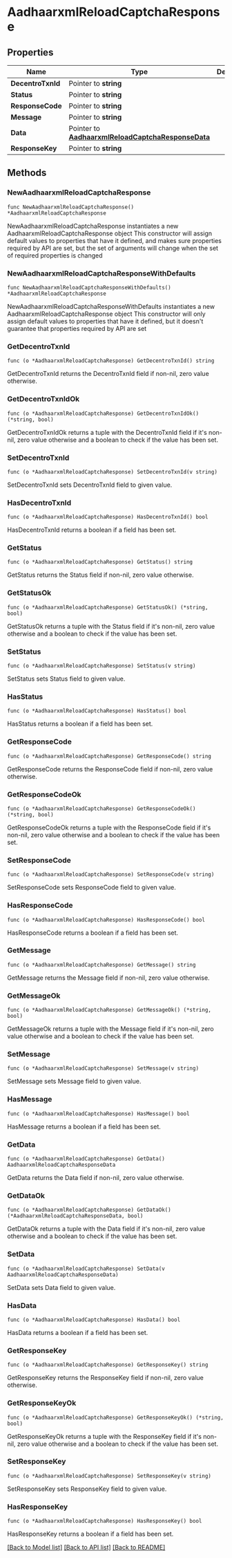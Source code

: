 # AadhaarxmlReloadCaptchaResponse

## Properties

Name | Type | Description | Notes
------------ | ------------- | ------------- | -------------
**DecentroTxnId** | Pointer to **string** |  | [optional] 
**Status** | Pointer to **string** |  | [optional] 
**ResponseCode** | Pointer to **string** |  | [optional] 
**Message** | Pointer to **string** |  | [optional] 
**Data** | Pointer to [**AadhaarxmlReloadCaptchaResponseData**](AadhaarxmlReloadCaptchaResponseData.md) |  | [optional] 
**ResponseKey** | Pointer to **string** |  | [optional] 

## Methods

### NewAadhaarxmlReloadCaptchaResponse

`func NewAadhaarxmlReloadCaptchaResponse() *AadhaarxmlReloadCaptchaResponse`

NewAadhaarxmlReloadCaptchaResponse instantiates a new AadhaarxmlReloadCaptchaResponse object
This constructor will assign default values to properties that have it defined,
and makes sure properties required by API are set, but the set of arguments
will change when the set of required properties is changed

### NewAadhaarxmlReloadCaptchaResponseWithDefaults

`func NewAadhaarxmlReloadCaptchaResponseWithDefaults() *AadhaarxmlReloadCaptchaResponse`

NewAadhaarxmlReloadCaptchaResponseWithDefaults instantiates a new AadhaarxmlReloadCaptchaResponse object
This constructor will only assign default values to properties that have it defined,
but it doesn't guarantee that properties required by API are set

### GetDecentroTxnId

`func (o *AadhaarxmlReloadCaptchaResponse) GetDecentroTxnId() string`

GetDecentroTxnId returns the DecentroTxnId field if non-nil, zero value otherwise.

### GetDecentroTxnIdOk

`func (o *AadhaarxmlReloadCaptchaResponse) GetDecentroTxnIdOk() (*string, bool)`

GetDecentroTxnIdOk returns a tuple with the DecentroTxnId field if it's non-nil, zero value otherwise
and a boolean to check if the value has been set.

### SetDecentroTxnId

`func (o *AadhaarxmlReloadCaptchaResponse) SetDecentroTxnId(v string)`

SetDecentroTxnId sets DecentroTxnId field to given value.

### HasDecentroTxnId

`func (o *AadhaarxmlReloadCaptchaResponse) HasDecentroTxnId() bool`

HasDecentroTxnId returns a boolean if a field has been set.

### GetStatus

`func (o *AadhaarxmlReloadCaptchaResponse) GetStatus() string`

GetStatus returns the Status field if non-nil, zero value otherwise.

### GetStatusOk

`func (o *AadhaarxmlReloadCaptchaResponse) GetStatusOk() (*string, bool)`

GetStatusOk returns a tuple with the Status field if it's non-nil, zero value otherwise
and a boolean to check if the value has been set.

### SetStatus

`func (o *AadhaarxmlReloadCaptchaResponse) SetStatus(v string)`

SetStatus sets Status field to given value.

### HasStatus

`func (o *AadhaarxmlReloadCaptchaResponse) HasStatus() bool`

HasStatus returns a boolean if a field has been set.

### GetResponseCode

`func (o *AadhaarxmlReloadCaptchaResponse) GetResponseCode() string`

GetResponseCode returns the ResponseCode field if non-nil, zero value otherwise.

### GetResponseCodeOk

`func (o *AadhaarxmlReloadCaptchaResponse) GetResponseCodeOk() (*string, bool)`

GetResponseCodeOk returns a tuple with the ResponseCode field if it's non-nil, zero value otherwise
and a boolean to check if the value has been set.

### SetResponseCode

`func (o *AadhaarxmlReloadCaptchaResponse) SetResponseCode(v string)`

SetResponseCode sets ResponseCode field to given value.

### HasResponseCode

`func (o *AadhaarxmlReloadCaptchaResponse) HasResponseCode() bool`

HasResponseCode returns a boolean if a field has been set.

### GetMessage

`func (o *AadhaarxmlReloadCaptchaResponse) GetMessage() string`

GetMessage returns the Message field if non-nil, zero value otherwise.

### GetMessageOk

`func (o *AadhaarxmlReloadCaptchaResponse) GetMessageOk() (*string, bool)`

GetMessageOk returns a tuple with the Message field if it's non-nil, zero value otherwise
and a boolean to check if the value has been set.

### SetMessage

`func (o *AadhaarxmlReloadCaptchaResponse) SetMessage(v string)`

SetMessage sets Message field to given value.

### HasMessage

`func (o *AadhaarxmlReloadCaptchaResponse) HasMessage() bool`

HasMessage returns a boolean if a field has been set.

### GetData

`func (o *AadhaarxmlReloadCaptchaResponse) GetData() AadhaarxmlReloadCaptchaResponseData`

GetData returns the Data field if non-nil, zero value otherwise.

### GetDataOk

`func (o *AadhaarxmlReloadCaptchaResponse) GetDataOk() (*AadhaarxmlReloadCaptchaResponseData, bool)`

GetDataOk returns a tuple with the Data field if it's non-nil, zero value otherwise
and a boolean to check if the value has been set.

### SetData

`func (o *AadhaarxmlReloadCaptchaResponse) SetData(v AadhaarxmlReloadCaptchaResponseData)`

SetData sets Data field to given value.

### HasData

`func (o *AadhaarxmlReloadCaptchaResponse) HasData() bool`

HasData returns a boolean if a field has been set.

### GetResponseKey

`func (o *AadhaarxmlReloadCaptchaResponse) GetResponseKey() string`

GetResponseKey returns the ResponseKey field if non-nil, zero value otherwise.

### GetResponseKeyOk

`func (o *AadhaarxmlReloadCaptchaResponse) GetResponseKeyOk() (*string, bool)`

GetResponseKeyOk returns a tuple with the ResponseKey field if it's non-nil, zero value otherwise
and a boolean to check if the value has been set.

### SetResponseKey

`func (o *AadhaarxmlReloadCaptchaResponse) SetResponseKey(v string)`

SetResponseKey sets ResponseKey field to given value.

### HasResponseKey

`func (o *AadhaarxmlReloadCaptchaResponse) HasResponseKey() bool`

HasResponseKey returns a boolean if a field has been set.


[[Back to Model list]](../README.md#documentation-for-models) [[Back to API list]](../README.md#documentation-for-api-endpoints) [[Back to README]](../README.md)


